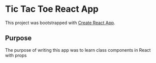 # Tic Tac Toe React App

This project was bootstrapped with [Create React App](https://github.com/facebook/create-react-app).

## Purpose

The purpose of writing this app was to learn class components in React with props